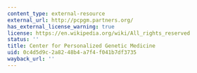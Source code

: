 ```yaml
---
content_type: external-resource
external_url: http://pcpgm.partners.org/
has_external_license_warning: true
license: https://en.wikipedia.org/wiki/All_rights_reserved
status: ''
title: Center for Personalized Genetic Medicine
uid: 0c4d5d9c-2a82-48b4-a7f4-f041b7df3735
wayback_url: ''
---
```

